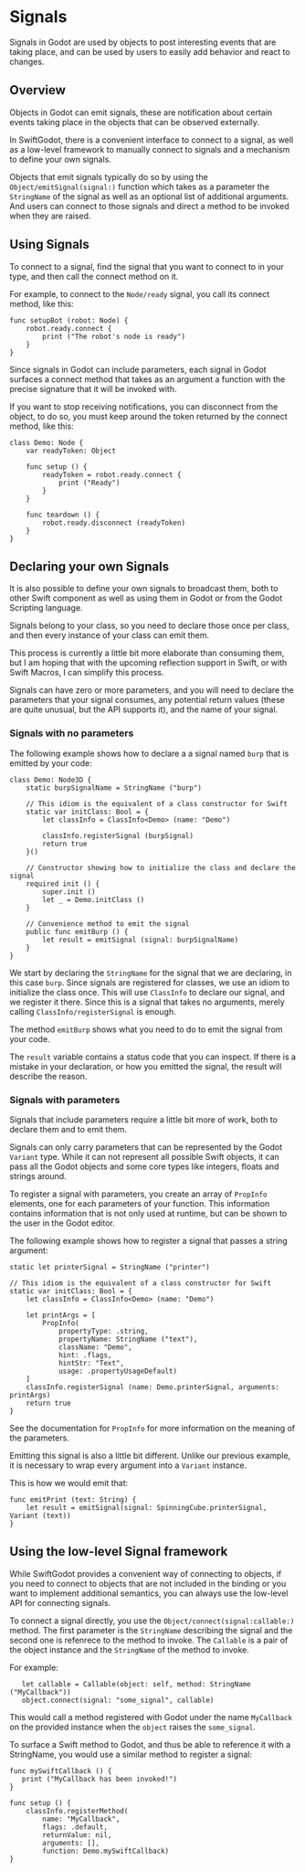 # Signals

Signals in Godot are used by objects to post interesting events that are
taking place, and can be used by users to easily add behavior and react
to changes.

## Overview

Objects in Godot can emit signals, these are notification about certain
events taking place in the objects that can be observed externally.  

In SwiftGodot, there is a convenient interface to connect to a signal, as well
as a low-level framework to manually connect to signals and a mechanism to 
define your own signals.

Objects that emit signals typically do so by using the ``Object/emitSignal(signal:)``
function which takes as a parameter the ``StringName`` of the signal as well
as an optional list of additional arguments.   And users can connect to those
signals and direct a method to be invoked when they are raised.

## Using Signals

To connect to a signal, find the signal that you want to connect to in your
type, and then call the connect method on it.

For example, to connect to the ``Node/ready`` signal, you call its connect
method, like this:

```
func setupBot (robot: Node) {
    robot.ready.connect {
        print ("The robot's node is ready")
    }
}
```

Since signals in Godot can include parameters, each signal in Godot 
surfaces a connect method that takes as an argument a function with the
precise signature that it will be invoked with.


If you want to stop receiving notifications, you can disconnect from the
object, to do so, you must keep around the token returned by the connect
method, like this:

```
class Demo: Node {
    var readyToken: Object

    func setup () {
        readyToken = robot.ready.connect {
            print ("Ready")
        }
    }

    func teardown () {
        robot.ready.disconnect (readyToken)
    }
}
```

## Declaring your own Signals

It is also possible to define your own signals to broadcast them, both
to other Swift component as well as using them in Godot or from the 
Godot Scripting language.

Signals belong to your class, so you need to declare those once per class,
and then every instance of your class can emit them.

This process is currently a little bit more elaborate than consuming them,
but I am hoping that with the upcoming reflection support in Swift, or
with Swift Macros, I can simplify this process.

Signals can have zero or more parameters, and you will need to declare
the parameters that your signal consumes, any potential return values (these
are quite unusual, but the API supports it), and the name of your signal.

### Signals with no parameters

The following example shows how to declare a a signal named `burp` that
is emitted by your code:

```
class Demo: Node3D {
    static burpSignalName = StringName ("burp")

    // This idiom is the equivalent of a class constructor for Swift
    static var initClass: Bool = {
        let classInfo = ClassInfo<Demo> (name: "Demo")

        classInfo.registerSignal (burpSignal)
        return true
    }()

    // Constructor showing how to initialize the class and declare the signal
    required init () {
        super.init ()
        let _ = Demo.initClass ()
    }

    // Convenience method to emit the signal
    public func emitBurp () {
        let result = emitSignal (signal: burpSignalName)
    }
}
```

We start by declaring the ``StringName`` for the signal that we are
declaring, in this case `burp`.  Since signals are registered for classes,
we use an idiom to initialize the class once.   This will use ``ClassInfo`` 
to declare our signal, and we register it there.   Since this is a signal
that takes no arguments, merely calling ``ClassInfo/registerSignal`` is enough.

The method `emitBurp` shows what you need to do to emit the signal from
your code.

The `result` variable contains a status code that you can inspect.  If there
is a mistake in your declaration, or how you emitted the signal, the
result will describe the reason.

### Signals with parameters

Signals that include parameters require a little bit more of work, both
to declare them and to emit them.

Signals can only carry parameters that can be represented by the Godot
``Variant`` type.   While it can not represent all possible Swift objects,
it can pass all the Godot objects and some core types like integers, floats
and strings around.

To register a signal with parameters, you create an array of ``PropInfo``
elements, one for each parameters of your function.   This information
contains information that is not only used at runtime, but can be shown
to the user in the Godot editor.

The following example shows how to register a signal that passes a 
string argument:

```
static let printerSignal = StringName ("printer")

// This idiom is the equivalent of a class constructor for Swift
static var initClass: Bool = {
    let classInfo = ClassInfo<Demo> (name: "Demo")

    let printArgs = [
        PropInfo(
            propertyType: .string,
            propertyName: StringName ("text"),
            className: "Demo",
            hint: .flags,
            hintStr: "Text",
            usage: .propertyUsageDefault)
    ]
    classInfo.registerSignal (name: Demo.printerSignal, arguments: printArgs)
    return true
}
```

See the documentation for ``PropInfo`` for more information on the
meaning of the parameters.

Emitting this signal is also a little bit different.   Unlike our previous
example, it is necessary to wrap every argument into a ``Variant`` instance.

This is how we would emit that:

```
func emitPrint (text: String) {
    let result = emitSignal(signal: SpinningCube.printerSignal, Variant (text))
}
```

## Using the low-level Signal framework

While SwiftGodot provides a convenient way of connecting to objects,
if you need to connect to objects that are not included in the binding
or you want to implement additional semantics, you can always use the
low-level API for connecting signals.

To connect a signal directly, you use the ``Object/connect(signal:callable:)``
method.   The first parameter is the ``StringName`` describing the signal
and the second one is refenrece to the method to invoke.  The ``Callable``
is a pair of the object instance and the ``StringName`` of the method to invoke.

For example:

```
   let callable = Callable(object: self, method: StringName ("MyCallback"))
   object.connect(signal: "some_signal", callable)
```

This would call a method registered with Godot under the name `MyCallback`
on the provided instance when the `object` raises the `some_signal`.

To surface a Swift method to Godot, and thus be able to reference it with 
a StringName, you would use a similar method to register a signal:

```
func mySwiftCallback () {
   print ("MyCallback has been invoked!")
}

func setup () {
    classInfo.registerMethod(
        name: "MyCallback", 
        flags: .default, 
        returnValue: nil, 
        arguments: [], 
        function: Demo.mySwiftCallback)
}
```


